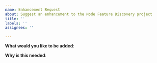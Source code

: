 ```yaml
---
name: Enhancement Request
about: Suggest an enhancement to the Node Feature Discovery project
title: ''
labels: ''
assignees: ''

---
```


<!-- Please only use this template for submitting enhancement requests -->

**What would you like to be added**:

**Why is this needed**:
